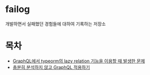 # failog
개발하면서 실패했던 경험들에 대하여 기록하는 저장소


# 목차
- [GraphQL에서 typeorm의 lazy relation 기능을 이용할 때 발생한 문제](https://github.com/lotstar87/failog/blob/master/typeorm-lazy-relation-in-graphql.md)
- [충분히 분석하지 않고 GraphQL 적용하기](https://github.com/lotstar87/failog/blob/master/%EC%B6%A9%EB%B6%84%ED%9E%88-%EB%B6%84%EC%84%9D%ED%95%98%EC%A7%80-%EC%95%8A%EA%B3%A0-graphql%EC%9D%84-%EC%A0%81%EC%9A%A9.md)
